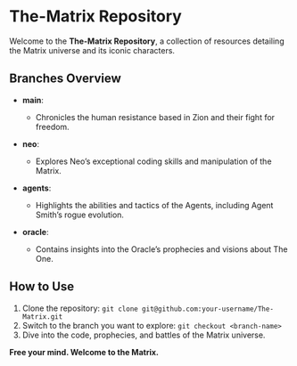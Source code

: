 # The-Matrix Repository

Welcome to the **The-Matrix Repository**, a collection of resources detailing the Matrix universe and its iconic characters.

## Branches Overview

- **main**: 
  - Chronicles the human resistance based in Zion and their fight for freedom.

- **neo**: 
  - Explores Neo’s exceptional coding skills and manipulation of the Matrix.

- **agents**: 
  - Highlights the abilities and tactics of the Agents, including Agent Smith’s rogue evolution.

- **oracle**: 
  - Contains insights into the Oracle’s prophecies and visions about The One.

## How to Use

1. Clone the repository:
   `
   git clone git@github.com:your-username/The-Matrix.git
   `
2. Switch to the branch you want to explore:
   `
   git checkout <branch-name>
   `
3. Dive into the code, prophecies, and battles of the Matrix universe.

**Free your mind. Welcome to the Matrix.**

   
